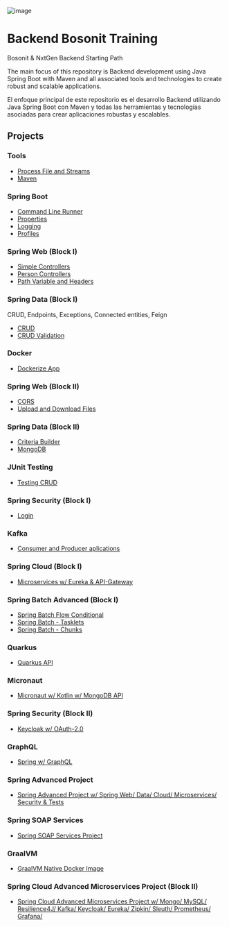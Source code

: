 ![image](https://user-images.githubusercontent.com/117907018/212533192-a0d0f45d-1041-4513-84d4-a4f9a17da40e.png)
# Backend Bosonit Training
Bosonit & NxtGen Backend Starting Path

The main focus of this repository is Backend development using Java Spring Boot with Maven and all associated tools and technologies to create robust and scalable applications.

El enfoque principal de este repositorio es el desarrollo Backend utilizando Java Spring Boot con Maven y todas las herramientas y tecnologías asociadas para crear aplicaciones robustas y escalables.

## Projects

### Tools
* [Process File and Streams](https://github.com/Abarj/JavaTraining/tree/main/block1-process-file-and-streams)
* [Maven](https://github.com/Abarj/JavaTraining/tree/main/block3-maven-package)

### Spring Boot
* [Command Line Runner](https://github.com/Abarj/JavaTraining/tree/main/block5-command-line-runner)
* [Properties](https://github.com/Abarj/JavaTraining/tree/main/block5.2-properties)
* [Logging](https://github.com/Abarj/JavaTraining/tree/main/block5.3-logging)
* [Profiles](https://github.com/Abarj/JavaTraining/tree/main/block5.4-profiles)

### Spring Web (Block I)
* [Simple Controllers](https://github.com/Abarj/JavaTraining/tree/main/block6-simple-controllers)
* [Person Controllers](https://github.com/Abarj/JavaTraining/tree/main/block6.2-person-controllers)
* [Path Variable and Headers](https://github.com/Abarj/JavaTraining/tree/main/block6.3-path-variable-headers)

### Spring Data (Block I)
CRUD, Endpoints, Exceptions, Connected entities, Feign
* [CRUD](https://github.com/Abarj/JavaTraining/tree/main/block7-crud)
* [CRUD Validation](https://github.com/Abarj/JavaTraining/tree/main/block7.2-crud-validation)

### Docker
* [Dockerize App](https://github.com/Abarj/JavaTraining/tree/main/block10-Dockerize-App)

### Spring Web (Block II)
* [CORS](https://github.com/Abarj/JavaTraining/tree/main/block11-Spring-web-avanzado)
* [Upload and Download Files](https://github.com/Abarj/JavaTraining/tree/main/block11.2-Upload-download-files)

### Spring Data (Block II)
* [Criteria Builder](https://github.com/Abarj/JavaTraining/tree/main/block12-Spring-data-avanzado)
* [MongoDB](https://github.com/Abarj/JavaTraining/tree/main/block12.2-Mongodb)

### JUnit Testing
* [Testing CRUD](https://github.com/Abarj/JavaTraining/tree/main/block13-JUnit-Testing-avanzado)

### Spring Security (Block I)
* [Login](https://github.com/Abarj/JavaTraining/tree/main/block14-Spring-Security)

### Kafka
* [Consumer and Producer aplications](https://github.com/Abarj/JavaTraining/tree/main/block15-kafka)

### Spring Cloud (Block I)
* [Microservices w/ Eureka & API-Gateway](https://github.com/Abarj/JAVA_Spring_Boot_Backend/tree/main/block16-Spring-Cloud)

### Spring Batch Advanced (Block I)
* [Spring Batch Flow Conditional](https://github.com/Abarj/JAVA_Spring_Boot_Backend/tree/main/block17-Spring-Batch-Flow)
* [Spring Batch - Tasklets](https://github.com/Abarj/JAVA_Spring_Boot_Backend/tree/main/block17.2-Spring-Batch-Application)
* [Spring Batch - Chunks](https://github.com/Abarj/JAVA_Spring_Boot_Backend/tree/main/block17.3-Spring-Batch-Chunk)

### Quarkus
* [Quarkus API](https://github.com/Abarj/JAVA_Spring_Boot_Backend/tree/main/block18-Quarkus-API)

### Micronaut
* [Micronaut w/ Kotlin w/ MongoDB API](https://github.com/Abarj/JAVA_Spring_Boot_Backend/tree/main/block19-Micronaut-Kotlin-MongoDB-API)

### Spring Security (Block II)
* [Keycloak w/ OAuth-2.0](https://github.com/Abarj/JAVA_Spring_Boot_Backend/tree/main/block20-Spring-Boot-Keycloadk-OAuth-2.0)

### GraphQL
* [Spring w/ GraphQL](https://github.com/Abarj/JAVA_Spring_Boot_Backend/tree/main/block21-Spring-GraphQL)

### Spring Advanced Project
* [Spring Advanced Project w/ Spring Web/ Data/ Cloud/ Microservices/ Security & Tests](https://github.com/Abarj/JAVA_Spring_Boot_Backend/tree/main/block22-Spring-Advanced)

### Spring SOAP Services
* [Spring SOAP Services Project](https://github.com/Abarj/JAVA_Spring_Boot_Backend/tree/main/block23-Spring-Boot-SOAP-Services)
  
### GraalVM
* [GraalVM Native Docker Image](https://github.com/Abarj/JAVA_Spring_Boot_Backend/tree/main/block24-Spring-GraalVM-Native-Docker-Image)

### Spring Cloud Advanced Microservices Project (Block II)
* [Spring Cloud Advanced Microservices Project w/ Mongo/ MySQL/ Resilience4J/ Kafka/ Keycloak/ Eureka/ Zipkin/ Sleuth/ Prometheus/ Grafana/](https://github.com/Abarj/JAVA_Spring_Boot_Backend/tree/main/block25-Spring-Cloud-Advanced-Microservices)
